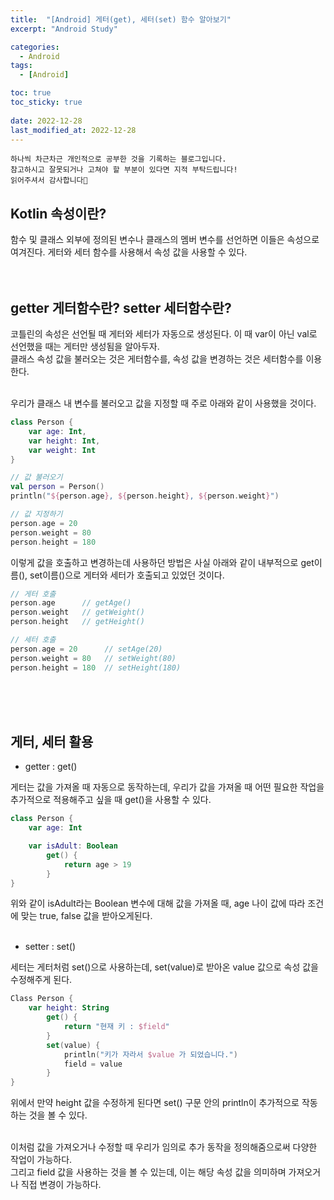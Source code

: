 ```yaml
---
title:  "[Android] 게터(get), 세터(set) 함수 알아보기" 
excerpt: "Android Study"

categories:
  - Android
tags:
  - [Android]

toc: true
toc_sticky: true
 
date: 2022-12-28
last_modified_at: 2022-12-28
---
```

```
하나씩 차근차근 개인적으로 공부한 것을 기록하는 블로그입니다.
참고하시고 잘못되거나 고쳐야 할 부분이 있다면 지적 부탁드립니다!
읽어주셔서 감사합니다🙂
```

## Kotlin 속성이란?
함수 및 클래스 외부에 정의된 변수나 클래스의 멤버 변수를 선언하면 이들은 속성으로 여겨진다. 게터와 세터 함수를 사용해서 속성 값을 사용할 수 있다.
<br><br><br>

## getter 게터함수란? setter 세터함수란?
코틀린의 속성은 선언될 때 게터와 세터가 자동으로 생성된다. 이 때 var이 아닌 val로 선언했을 때는 게터만 생성됨을 알아두자.<br>
클래스 속성 값을 불러오는 것은 게터함수를, 속성 값을 변경하는 것은 세터함수를 이용한다.<br><br>

우리가 클래스 내 변수를 불러오고 값을 지정할 때 주로 아래와 같이 사용했을 것이다.<br>

```kotlin
class Person {
    var age: Int,
    var height: Int,
    var weight: Int
}

// 값 불러오기
val person = Person()
println("${person.age}, ${person.height}, ${person.weight}")

// 값 지정하기
person.age = 20
person.weight = 80
person.height = 180
```
이렇게 값을 호출하고 변경하는데 사용하던 방법은 사실 아래와 같이 내부적으로 get이름(), set이름()으로 게터와 세터가 호출되고 있었던 것이다.<br>
```kotlin
// 게터 호출
person.age      // getAge()
person.weight   // getWeight()
person.height   // getHeight()

// 세터 호출
person.age = 20      // setAge(20)
person.weight = 80   // setWeight(80)
person.height = 180  // setHeight(180)
```
<br><br><br>

## 게터, 세터 활용
- getter : get()<br>

게터는 값을 가져올 때 자동으로 동작하는데, 우리가 값을 가져올 때 어떤 필요한 작업을 추가적으로 적용해주고 싶을 때 get()을 사용할 수 있다.<br>
```kotlin
class Person {
    var age: Int

    var isAdult: Boolean
        get() {
            return age > 19
        }
}
```
위와 같이 isAdult라는 Boolean 변수에 대해 값을 가져올 때, age 나이 값에 따라 조건에 맞는 true, false 값을 받아오게된다.<br><br>

- setter : set()<br>

세터는 게터처럼 set()으로 사용하는데, set(value)로 받아온 value 값으로 속성 값을 수정해주게 된다.<br>
```kotlin
Class Person {
    var height: String
        get() {
            return "현재 키 : $field"
        }
        set(value) {
            println("키가 자라서 $value 가 되었습니다.")
            field = value
        }
}
```
위에서 만약 height 값을 수정하게 된다면 set() 구문 안의 println이 추가적으로 작동하는 것을 볼 수 있다.<br><br>

이처럼 값을 가져오거나 수정할 때 우리가 임의로 추가 동작을 정의해줌으로써 다양한 작업이 가능하다.<br>
그리고 field 값을 사용하는 것을 볼 수 있는데, 이는 해당 속성 값을 의미하며 가져오거나 직접 변경이 가능하다.